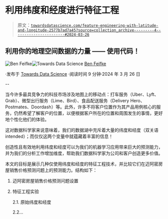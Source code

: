 # 利用纬度和经度进行特征工程

> 原文：[`towardsdatascience.com/feature-engineering-with-latitude-and-longitude-2577b7ad7a45?source=collection_archive---------4-----------------------#2024-03-26`](https://towardsdatascience.com/feature-engineering-with-latitude-and-longitude-2577b7ad7a45?source=collection_archive---------4-----------------------#2024-03-26)

## 利用你的地理空间数据的力量 —— 使用代码！

[](https://medium.com/@benfeifke?source=post_page---byline--2577b7ad7a45--------------------------------)![Ben Feifke](https://medium.com/@benfeifke?source=post_page---byline--2577b7ad7a45--------------------------------)[](https://towardsdatascience.com/?source=post_page---byline--2577b7ad7a45--------------------------------)![Towards Data Science](https://towardsdatascience.com/?source=post_page---byline--2577b7ad7a45--------------------------------) [Ben Feifke](https://medium.com/@benfeifke?source=post_page---byline--2577b7ad7a45--------------------------------)

·发布于 [Towards Data Science](https://towardsdatascience.com/?source=post_page---byline--2577b7ad7a45--------------------------------) ·阅读时间 9 分钟·2024 年 3 月 26 日

--

当今许多最具竞争力的科技市场涉及地图上的移动点：打车服务（Uber、Lyft、Grab）、微型出行服务（Lime、Bird）、食品配送服务（Delivery Hero、Postmates、Doordash）等。此外，许多不将客户位置作为其产品用例核心的服务，仍然希望了解客户的位置，以便根据客户所在的位置和周围发生的事情，更好地个性化他们的体验。

这对数据科学家来说意味着，我们的数据湖中充斥着大量的纬度和经度（双关语 intended）；而仅仅这两个变量中就蕴藏着丰富的信息！

创造性且有效地利用纬度和经度可以为我们的机器学习应用带来巨大的预测能力，并为我们的分析工作增加维度，帮助我们数据科学家为公司和客户创造更多价值。

本文的目标是展示几种仅使用纬度和经度的特征工程技术，并比较它们在迈阿密房屋销售价格预测问题上的预测能力。结构如下：

1.  迈阿密房屋销售价格预测问题设置

1.  特征工程实验

    2.1\. 原始纬度和经度

    2.2…
